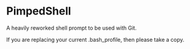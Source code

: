PimpedShell
===========

A heavily reworked shell prompt to be used with Git.

If you are replacing your current .bash_profile, then please take a copy.
